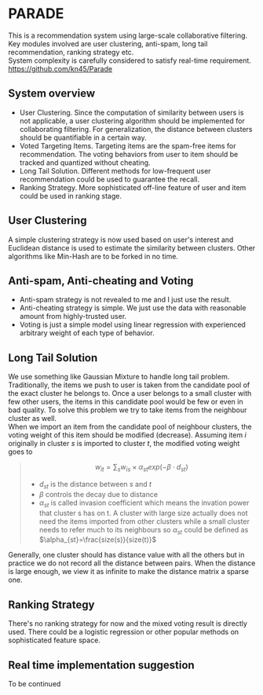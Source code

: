 <script type="text/javascript" src="http://cdn.mathjax.org/mathjax/latest/MathJax.js?config=default"></script>
# **PARADE**
This is a recommendation system using large-scale collaborative filtering. Key modules involved are user clustering, anti-spam, long tail recommendation, ranking strategy etc.  
System complexity is carefully considered to satisfy real-time requirement.  
https://github.com/kn45/Parade
## System overview
* User Clustering. Since the computation of similarity between users is not applicable, a user clustering algorithm should be implemented for collaborating filtering. For generalization, the distance between clusters should be quantifiable in a certain way.  
* Voted Targeting Items. Targeting items are the spam-free items for recommendation. The voting behaviors from user to item should be tracked and quantized without cheating.  
* Long Tail Solution. Different methods for low-frequent user recommendation could be used to guarantee the recall.  
* Ranking Strategy. More sophisticated off-line feature of user and item could be used in ranking stage.  

## User Clustering
A simple clustering strategy is now used based on user's interest and Euclidean distance is used to estimate the similarity between clusters. Other algorithms like Min-Hash are to be forked in no time.

## Anti-spam, Anti-cheating and Voting
* Anti-spam strategy is not revealed to me and I just use the result.  
* Anti-cheating strategy is simple. We just use the data with reasonable amount from highly-trusted user.  
* Voting is just a simple model using linear regression with experienced arbitrary weight of each type of behavior.  

## Long Tail Solution
We use something like Gaussian Mixture to handle long tail problem.  
Traditionally, the items we push to user is taken from the candidate pool of the exact cluster he belongs to. Once a user belongs to a small cluster with few other users, the items in this candidate pool would be few or even in bad quality. To solve this problem we try to take items from the neighbour cluster as well.  
When we import an item from the candidate pool of neighbour clusters, the voting weight of this item should be modified (decrease). Assuming item $i$ originally in cluster $s$ is imported to cluster $t$, the modified voting weight goes to  
>$$w_{it} = \sum_{s} w_{is} \times \alpha_{st} exp(-\beta \cdot d_{st})$$  
>
>* $d_{st}$ is the distance between $s$ and $t$  
>* $\beta$ controls the decay due to distance  
>* $\alpha_{st}$ is called invasion coefficient which means the invation power that cluster s has on t. A cluster with large size actually does not need the items imported from other clusters while a small cluster needs to refer much to its neighbours so $\alpha_{st}$ could be defined as $\alpha_{st}=\frac{size(s)}{size(t)}$  

Generally, one cluster should has distance value with all the others but in practice we do not record all the distance between pairs. When the distance is large enough, we view it as infinite to make the distance matrix a sparse one.  

## Ranking Strategy
There's no ranking strategy for now and the mixed voting result is directly used. There could be a logistic regression or other popular methods on sophisticated feature space.

## Real time implementation suggestion
To be continued
